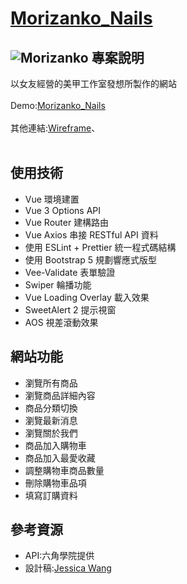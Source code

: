 [Morizanko_Nails](https://chiangchungshuo.github.io/nail_/#/)
===
![Morizanko](https://i.imgur.com/H8xpyuo.jpg) 
專案說明
---
以女友經營的美甲工作室發想所製作的網站 <br><br>
Demo:[Morizanko_Nails](https://chiangchungshuo.github.io/nail_/#/) <br><br>
其他連結:[Wireframe](https://whimsical.com/WXk5okBKj9t1SpXAr7SYkH#)、<br><br>

使用技術
---
* Vue 環境建置<br>
* Vue 3 Options API<br>
* Vue Router 建構路由<br>
* Vue Axios 串接 RESTful API 資料<br>
* 使用 ESLint + Prettier 統一程式碼結構<br>
* 使用 Bootstrap 5 規劃響應式版型<br>
* Vee-Validate 表單驗證<br>
* Swiper 輪播功能<br>
* Vue Loading Overlay 載入效果<br>
* SweetAlert 2 提示視窗<br>
* AOS 視差滾動效果

網站功能
---
* 瀏覽所有商品
* 瀏覽商品詳細內容
* 商品分類切換
* 瀏覽最新消息
* 瀏覽關於我們
* 商品加入購物車
* 商品加入最愛收藏
* 調整購物車商品數量
* 刪除購物車品項
* 填寫訂購資料

參考資源
---
* API:六角學院提供
* 設計稿:[Jessica Wang](https://www.figma.com/file/nEYR8PlXGCNVT7aaEAea0V/Project-%2F-Morizanko-%E7%BE%8E%E7%94%B2%E7%B6%B2%E7%AB%99?node-id=29%3A610&t=4tcFjBsmHf6V4vkU-1)

